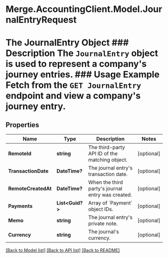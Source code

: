 # Merge.AccountingClient.Model.JournalEntryRequest
# The JournalEntry Object ### Description The `JournalEntry` object is used to represent a company's journey entries.  ### Usage Example Fetch from the `GET JournalEntry` endpoint and view a company's journey entry.

## Properties

Name | Type | Description | Notes
------------ | ------------- | ------------- | -------------
**RemoteId** | **string** | The third-party API ID of the matching object. | [optional] 
**TransactionDate** | **DateTime?** | The journal entry&#39;s transaction date. | [optional] 
**RemoteCreatedAt** | **DateTime?** | When the third party&#39;s journal entry was created. | [optional] 
**Payments** | **List&lt;Guid?&gt;** | Array of &#x60;Payment&#x60; object IDs. | [optional] 
**Memo** | **string** | The journal entry&#39;s private note. | [optional] 
**Currency** | **string** | The journal&#39;s currency. | [optional] 

[[Back to Model list]](../README.md#documentation-for-models) [[Back to API list]](../README.md#documentation-for-api-endpoints) [[Back to README]](../README.md)

